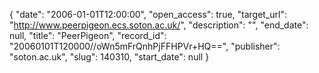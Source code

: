 {
  "date": "2006-01-01T12:00:00", 
  "open_access": true, 
  "target_url": "http://www.peerpigeon.ecs.soton.ac.uk/", 
  "description": "", 
  "end_date": null, 
  "title": "PeerPigeon", 
  "record_id": "20060101T120000//oWn5mFrQnhPjFFHPVr+HQ==", 
  "publisher": "soton.ac.uk", 
  "slug": 140310, 
  "start_date": null
}

